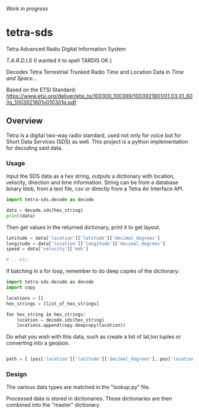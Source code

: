 *Work in progress*

# tetra-sds
Tetra Advanced Radio Digital Information System

*T.A.R.D.I.S*
(I wanted it to spell TARDIS OK.)

Decodes Tetra Terrestrial Trunked Radio Time and Location Data in *Time and Space...*

Based on the ETSI Standard:
https://www.etsi.org/deliver/etsi_ts/100300_100399/1003921801/01.03.01_60/ts_1003921801v010301p.pdf

## Overview
Tetra is a digital two-way radio standard, used not only for voice but for Short Data Services (SDS) as well. This project is a python implementation for decoding said data. 

### Usage

Input the SDS data as a hex string, outputs a dictionary with location, velocity, direction and time information. String can be from a database binary blob, from a text file, csv or directly from a Tetra Air Interface API.

```python
import tetra-sds.decode as decode

data = decode.sds(hex_string)
print(data)
```

Then get values in the returned dictionary, print it to get layout.

```python
latitude = data['location']['latitude']['decimal_degrees']
longitude = data['location']['longitude']['decimal_degrees']
speed = data['velocity']['kmh']

# ...etc.
```

If batching in a for loop, remember to do deep copies of the dictionary:

```python
import tetra-sds.decode as decode
import copy

locations = []
hex_strings = [list_of_hex_strings]

for hex_string in hex_strings:
    location = decode.sds(hex_string)
    locations.append(copy.deepcopy(location))

```

Do what you wish with this data, such as create a list of lat,lon tuples or converting into a geojson.

```python

path = [ (pos['location']['latitude']['decimal_degrees'], pos['location']['longitude']['decimal_degrees']) for pos in locations ]

```

### Design

The various data types are matched in the "lookup.py" file.

Processed data is stored in dictionaries. Those dictionaries are then combined into the "master" dictionary.

